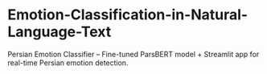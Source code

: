 # Emotion-Classification-in-Natural-Language-Text
Persian Emotion Classifier – Fine-tuned ParsBERT model + Streamlit app for real-time Persian emotion detection.
